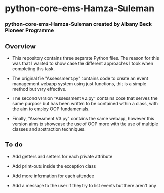 # python-core-ems-Hamza-Suleman
### python-core-ems-Hamza-Suleman created by Albany Beck Pioneer Programme

## Overview

- This repository contains three separate Python files. The reason for this was that I wanted to show case the different approaches I took when completing this task.

- The original file "Assessment.py" contains code to create an event management webapp system using just functions, this is a simple method but very effective.

- The second version "Assessment V2.py" contains code that serves the same purpose but has been written to be contained within a class, with the aim to employ OOP fundamentals.

- Finally, "Assessment V3.py" contains the same webapp, however this version aims to showcase the use of OOP more with the use of multiple classes and abstraction techniques.

## To do

- Add getters and setters for each private attribute

- Add print-outs inside the exception class

- Add more information for each attendee

- Add a message to the user if they try to list events but there aren't any